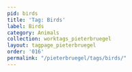 ```yaml
---
pid: birds
title: 'Tag: Birds'
label: Birds
category: Animals
collection: worktags_pieterbruegel
layout: tagpage_pieterbruegel
order: '016'
permalink: "/pieterbruegel/tags/birds/"
---
```

